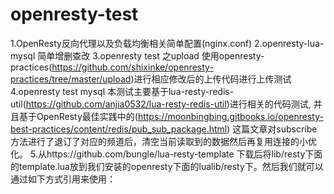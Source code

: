 # openresty-test
1.OpenResty反向代理以及负载均衡相关简单配置(nginx.conf)
2.openresty-lua-mysql 简单增删查改
3.openresty test 之upload 使用openresty-practices(https://github.com/shixinke/openresty-practices/tree/master/upload)进行相应修改后的上传代码进行上传测试
4.openresty test mysql 本测试主要基于lua-resty-redis-util(https://github.com/anjia0532/lua-resty-redis-util)进行相关的代码测试, 并且基于OpenResty最佳实践中的(https://moonbingbing.gitbooks.io/openresty-best-practices/content/redis/pub_sub_package.html) 这篇文章对subscribe方法进行了退订了对应的频道后，清空当前读取到的数据然后再复用连接的小优化。
5.从https://github.com/bungle/lua-resty-template 下载后将lib/resty下面的template.lua放到我们安装的openresty下面的lualib/resty下。然后我们就可以通过如下方式引用来使用：
